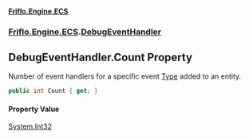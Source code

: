 #### [Friflo.Engine.ECS](index.md 'index')
### [Friflo.Engine.ECS](Friflo.Engine.ECS.md 'Friflo.Engine.ECS').[DebugEventHandler](DebugEventHandler.md 'Friflo.Engine.ECS.DebugEventHandler')

## DebugEventHandler.Count Property

Number of event handlers for a specific event [Type](DebugEventHandler.Type.md 'Friflo.Engine.ECS.DebugEventHandler.Type') added to an entity.

```csharp
public int Count { get; }
```

#### Property Value
[System.Int32](https://docs.microsoft.com/en-us/dotnet/api/System.Int32 'System.Int32')
